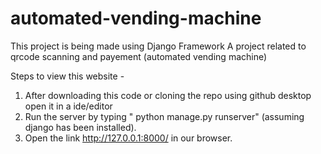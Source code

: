 # automated-vending-machine
This project is being made using Django Framework
A project related to qrcode scanning and payement (automated vending machine)

Steps to view this website - 
1. After downloading this code or cloning the repo using github desktop open it in a ide/editor
2. Run the server by typing " python manage.py runserver" (assuming django has been installed).
3. Open the link http://127.0.0.1:8000/ in our browser.
